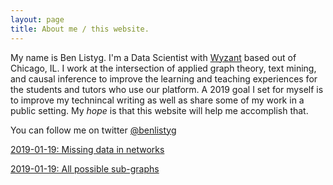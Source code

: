 ```yaml
---
layout: page
title: About me / this website.
---
```


My name is Ben Listyg. I'm a Data Scientist with [Wyzant](https://www.wyzant.com) based out of Chicago, IL. I work at the intersection of applied graph theory, text mining, and causal inference to improve the learning and teaching experiences for the students and tutors who use our platform. A 2019 goal I set for myself is to improve my technincal writing as well as share some of my work in a public setting. My _hope_ is that this website will help me accomplish that. 

You can follow me on twitter [@benlistyg](https://www.twitter.com/benlistyg)

[2019-01-19: Missing data in networks](https://rpubs.com/blistyg/missingnetworks)

[2019-01-19: All possible sub-graphs](https://rpubs.com/blistyg/subgraphs)

